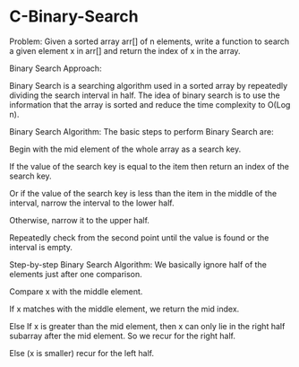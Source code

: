 # C-Binary-Search
Problem:
Given a sorted array arr[] of n elements, write a function to search a given element x in arr[] and return the index of x in the array.

Binary Search Approach: 

Binary Search is a searching algorithm used in a sorted array by repeatedly dividing the search interval in half. The idea of binary search is to use the information that the array is sorted and reduce the time complexity to O(Log n). 

Binary Search Algorithm: The basic steps to perform Binary Search are:

Begin with the mid element of the whole array as a search key.

If the value of the search key is equal to the item then return an index of the search key.

Or if the value of the search key is less than the item in the middle of the interval, narrow the interval to the lower half.

Otherwise, narrow it to the upper half.

Repeatedly check from the second point until the value is found or the interval is empty.


Step-by-step Binary Search Algorithm: We basically ignore half of the elements just after one comparison.


Compare x with the middle element.

If x matches with the middle element, we return the mid index.

Else If x is greater than the mid element, then x can only lie in the right half subarray after the mid element. So we recur for the right half.

Else (x is smaller) recur for the left half.
